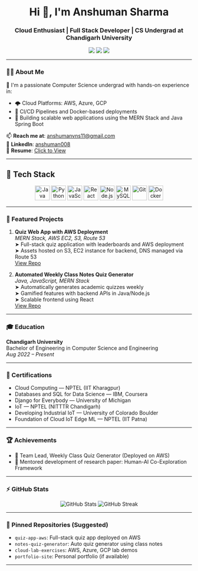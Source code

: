 
<h1 align="center">Hi 👋, I'm Anshuman Sharma</h1>
<h3 align="center">Cloud Enthusiast | Full Stack Developer | CS Undergrad at Chandigarh University</h3>

<p align="center">
  <a href="https://github.com/anshumann23"><img src="https://img.shields.io/github/followers/anshumann23?label=GitHub&style=social"></a>
  <a href="https://www.linkedin.com/in/anshuman008/"><img src="https://img.shields.io/badge/LinkedIn-blue?style=flat&logo=linkedin"></a>
  <a href="mailto:anshumanvns11@gmail.com"><img src="https://img.shields.io/badge/Gmail-red?style=flat&logo=gmail&logoColor=white"></a>
</p>

---

### 👨‍💻 About Me

🚀 I'm a passionate Computer Science undergrad with hands-on experience in:

- 🌩️ Cloud Platforms: AWS, Azure, GCP
- 🔁 CI/CD Pipelines and Docker-based deployments
- 🧩 Building scalable web applications using the MERN Stack and Java Spring Boot

📫 **Reach me at**: anshumanvns11@gmail.com  
🔗 **LinkedIn**: [anshuman008](https://www.linkedin.com/in/anshuman008/)  
💼 **Resume**: [Click to View](#)

---


## 🚀 Tech Stack

<div align="center">

<img src="https://cdn.jsdelivr.net/gh/devicons/devicon/icons/java/java-original.svg" height="40" width="40" alt="Java" />
<img src="https://cdn.jsdelivr.net/gh/devicons/devicon/icons/python/python-original.svg" height="40" width="40" alt="Python" />
<img src="https://cdn.jsdelivr.net/gh/devicons/devicon/icons/javascript/javascript-original.svg" height="40" width="40" alt="JavaScript" />
<img src="https://cdn.jsdelivr.net/gh/devicons/devicon/icons/react/react-original.svg" height="40" width="40" alt="React" />
<img src="https://cdn.jsdelivr.net/gh/devicons/devicon/icons/nodejs/nodejs-original.svg" height="40" width="40" alt="Node.js" />
<img src="https://cdn.jsdelivr.net/gh/devicons/devicon/icons/mysql/mysql-original.svg" height="40" width="40" alt="MySQL" />
<img src="https://cdn.jsdelivr.net/gh/devicons/devicon/icons/git/git-original.svg" height="40" width="40" alt="Git" />
<img src="https://cdn.jsdelivr.net/gh/devicons/devicon/icons/docker/docker-original.svg" height="40" width="40" alt="Docker" />

</div>

---

### 📌 Featured Projects

1. **Quiz Web App with AWS Deployment**  
   _MERN Stack, AWS EC2, S3, Route 53_  
   ➤ Full-stack quiz application with leaderboards and AWS deployment  
   ➤ Assets hosted on S3, EC2 instance for backend, DNS managed via Route 53  
   [View Repo](#)

2. **Automated Weekly Class Notes Quiz Generator**  
   _Java, JavaScript, MERN Stack_  
   ➤ Automatically generates academic quizzes weekly  
   ➤ Gamified features with backend APIs in Java/Node.js  
   ➤ Scalable frontend using React  
   [View Repo](#)

---

### 🎓 Education

**Chandigarh University**  
Bachelor of Engineering in Computer Science and Engineering  
_Aug 2022 – Present_

---

### 🧾 Certifications

- Cloud Computing — NPTEL (IIT Kharagpur)  
- Databases and SQL for Data Science — IBM, Coursera  
- Django for Everybody — University of Michigan  
- IoT — NPTEL (NITTTR Chandigarh)  
- Developing Industrial IoT — University of Colorado Boulder  
- Foundation of Cloud IoT Edge ML — NPTEL (IIT Patna)

---

### 🏆 Achievements

- 🧠 Team Lead, Weekly Class Quiz Generator (Deployed on AWS)  
- 🤝 Mentored development of research paper: Human-AI Co-Exploration Framework

---

### ⚡ GitHub Stats

<p align="center">
  <img src="https://github-readme-stats.vercel.app/api?username=anshumann23&show_icons=true&theme=radical" alt="GitHub Stats" />
  <img src="https://github-readme-streak-stats.herokuapp.com/?user=anshumann23&theme=radical" alt="GitHub Streak" />
</p>

---

### 📌 Pinned Repositories (Suggested)

- `quiz-app-aws`: Full-stack quiz app deployed on AWS  
- `notes-quiz-generator`: Auto quiz generator using class notes  
- `cloud-lab-exercises`: AWS, Azure, GCP lab demos  
- `portfolio-site`: Personal portfolio (if available)

---
